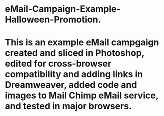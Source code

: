 # eMail-Campaign-Example-Halloween-Promotion.
# This is an example eMail campgaign created and sliced in Photoshop, edited for cross-browser compatibility and adding links in Dreamweaver, added code and images to Mail Chimp eMail service, and tested in major browsers.
